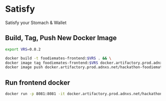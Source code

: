 # Satisfy

Satisfy your Stomach &amp; Wallet

## Build, Tag, Push New Docker Image

```sh
export VRS=0.0.2

docker build -t foodiemates-frontend:$VRS . && \
docker image tag foodiemates-frontend:$VRS docker.artifactory.prod.adnxs.net/hackathon-foodiemates-frontend:$VRS && \
docker image push docker.artifactory.prod.adnxs.net/hackathon-foodiemates-frontend:$VRS
```

## Run frontend docker

```sh
docker run -p 8081:8081 -it docker.artifactory.prod.adnxs.net/hackathon-foodiemates-frontend:0.0.2
```
